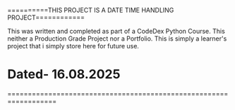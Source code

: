 ==========THIS PROJECT IS A DATE TIME HANDLING PROJECT============

This was written and completed as part of a CodeDex Python Course.
This neither a Production Grade Project nor a Portfolio.
This is simply a learner's project that i simply store here for
future use.

# Dated- 16.08.2025
==================================================================